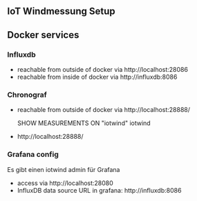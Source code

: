 ## IoT Windmessung Setup 

## Docker services

### Influxdb

* reachable from outside of docker via http://localhost:28086
* reachable from inside of docker via http://influxdb:8086

### Chronograf

* reachable from outside of docker via http://localhost:28888/ 

    SHOW MEASUREMENTS ON "iotwind"
    iotwind

* http://localhost:28888/


### Grafana config

Es gibt einen iotwind admin für Grafana
* access via http://localhost:28080
* InfluxDB data source URL in grafana: http://influxdb:8086

###
